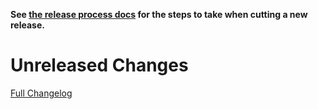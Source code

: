 **See [the release process docs](docs/howtos/cut-a-new-release.md) for the steps to take when cutting a new release.**

# Unreleased Changes

[Full Changelog](https://github.com/mozilla/application-services/compare/v0.53.0...master)
